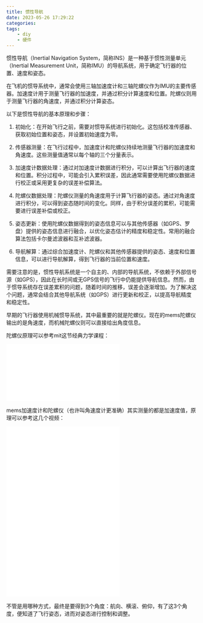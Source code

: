 ```yaml
---
title: 惯性导航
date: 2023-05-26 17:29:22
categories:
tags:
    - diy
    - 硬件
---
```


惯性导航（Inertial Navigation System，简称INS）是一种基于惯性测量单元（Inertial Measurement Unit，简称IMU）的导航系统，用于确定飞行器的位置、速度和姿态。

在飞机的惯导系统中，通常会使用三轴加速度计和三轴陀螺仪作为IMU的主要传感器。加速度计用于测量飞行器的加速度，并通过积分计算速度和位置。陀螺仪则用于测量飞行器的角速度，并通过积分计算姿态。

<!-- more -->

以下是惯性导航的基本原理和步骤：

1. 初始化：在开始飞行之前，需要对惯导系统进行初始化。这包括校准传感器、获取初始位置和姿态，并设置初始速度为零。

2. 传感器测量：在飞行过程中，加速度计和陀螺仪持续地测量飞行器的加速度和角速度。这些测量值通常以每个轴的三个分量表示。

3. 加速度计数据处理：通过对加速度计数据进行积分，可以计算出飞行器的速度和位置。积分过程中，可能会引入累积误差，因此通常需要使用陀螺仪数据进行校正或采用更复杂的误差补偿算法。

4. 陀螺仪数据处理：陀螺仪测量的角速度用于计算飞行器的姿态。通过对角速度进行积分，可以得到姿态随时间的变化。同样，由于积分误差的累积，可能需要进行误差补偿或校正。

5. 姿态更新：使用陀螺仪数据得到的姿态信息可以与其他传感器（如GPS、罗盘）提供的姿态信息进行融合，以优化姿态估计的精度和稳定性。常用的融合算法包括卡尔曼滤波器和互补滤波器。

6. 导航解算：通过综合加速度计、陀螺仪和其他传感器提供的姿态、速度和位置信息，可以进行导航解算，得到飞行器的当前位置和速度。

需要注意的是，惯性导航系统是一个自主的、内部的导航系统，不依赖于外部信号源（如GPS），因此在长时间或无GPS信号的飞行中仍能提供导航信息。然而，由于惯导系统存在误差累积的问题，随着时间的推移，误差会逐渐增加。为了解决这个问题，通常会结合其他导航系统（如GPS）进行更新和校正，以提高导航精度和稳定性。

早期的飞行器使用机械惯导系统，其中最重要的就是陀螺仪。现在的mems陀螺仪输出的是角速度，而机械陀螺仪则可以直接给出角度信息。

陀螺仪原理可以参考mit这节经典力学课程：

<iframe src="//player.bilibili.com/player.html?aid=299632791&bvid=BV1bF411G7KY&cid=737525871&page=1" scrolling="no" border="0" frameborder="no" framespacing="0" allowfullscreen="true"> </iframe>

mems加速度计和陀螺仪（也许叫角速度计更准确）其实测量的都是加速度值，原理可以参考这几个视频：

<iframe src="//player.bilibili.com/player.html?aid=44251806&bvid=BV1Cb411Y73a&cid=77491173&page=2" scrolling="no" border="0" frameborder="no" framespacing="0" allowfullscreen="true"> </iframe>

<iframe src="//player.bilibili.com/player.html?aid=50863063&bvid=BV11441147F1&cid=89061824&page=1" scrolling="no" border="0" frameborder="no" framespacing="0" allowfullscreen="true"> </iframe>

<iframe src="//player.bilibili.com/player.html?aid=308707096&bvid=BV1zA411r71A&cid=989293948&page=1" scrolling="no" border="0" frameborder="no" framespacing="0" allowfullscreen="true"> </iframe>

不管是用哪种方式，最终是要得到3个角度：航向、横滚、俯仰，有了这3个角度，便知道了飞行姿态，进而对姿态进行控制和调整。
